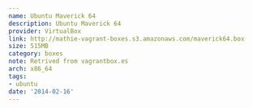 ```yaml
---
name: Ubuntu Maverick 64
description: Ubuntu Maverick 64
provider: VirtualBox
link: http://mathie-vagrant-boxes.s3.amazonaws.com/maverick64.box
size: 515MB
category: boxes
note: Retrived from vagrantbox.es
arch: x86_64
tags:
- ubuntu
date: '2014-02-16'
---
```

